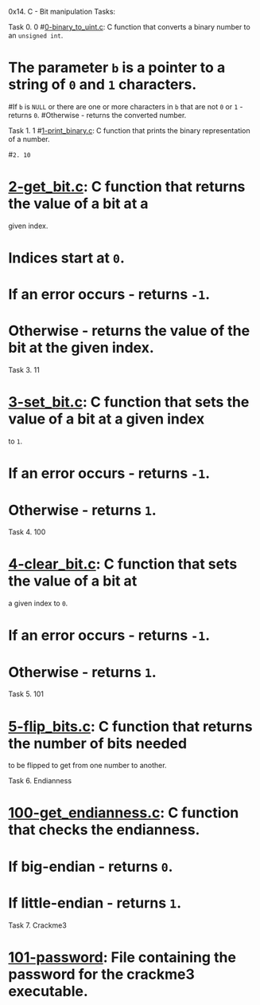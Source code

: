0x14. C - Bit manipulation
Tasks:

Task 0. 0
  #[0-binary_to_uint.c](./0-binary_to_uint.c): C function that converts a binary number
  to an `unsigned int`.
  # The parameter `b` is a pointer to a string of `0` and `1` characters.
  #If `b` is `NULL` or there are one or more characters in `b` that are
  not `0` or `1` - returns `0`.
  #Otherwise - returns the converted number.

Task 1. 1
  #[1-print_binary.c](./1-print_binary.c): C function that prints the binary representation
  of a number.

  #`2. 10`
  # [2-get_bit.c](./2-get_bit.c): C function that returns the value of a bit at a
  given index.
  # Indices start at `0`.
  # If an error occurs - returns `-1`.
  # Otherwise - returns the value of the bit at the given index.

Task 3. 11
  # [3-set_bit.c](./3-set_bit.c): C function that sets the value of a bit at a given index
  to `1`.
  # If an error occurs - returns `-1`.
  # Otherwise - returns `1`.

Task 4. 100
  # [4-clear_bit.c](./4-clear_bit.c): C function that sets the value of a bit at
  a given index to `0`.
  # If an error occurs - returns `-1`.
  # Otherwise - returns `1`.

Task 5. 101
  # [5-flip_bits.c](./5-flip_bits.c): C function that returns the number of bits needed
  to be flipped to get from one number to another.

Task 6. Endianness
  # [100-get_endianness.c](./100-get_endianness.c): C function that checks the endianness.
  # If big-endian - returns `0`.
  # If little-endian - returns `1`.

Task 7. Crackme3
  # [101-password](./101-password): File containing the password for the crackme3 executable.


